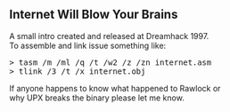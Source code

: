 Internet Will Blow Your Brains
------------------------------

A small intro created and released at Dreamhack 1997.  
To assemble and link issue something like:
<pre>
> tasm /m /ml /q /t /w2 /z /zn internet.asm
> tlink /3 /t /x internet.obj
</pre>  
If anyone happens to know what happened to Rawlock or  
why UPX breaks the binary please let me know.
